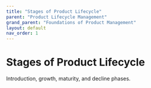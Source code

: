 ```yaml
---
title: "Stages of Product Lifecycle"
parent: "Product Lifecycle Management"
grand_parent: "Foundations of Product Management"
layout: default
nav_order: 1
---
```


# Stages of Product Lifecycle

Introduction, growth, maturity, and decline phases.
